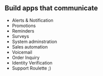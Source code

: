 ## Build apps that communicate

* Alerts & Notification
* Promotions
* Reminders
* Surveys
* System adminstration
* Sales automation
* Voicemail
* Order Inquiry
* Identity Verification
* Support Roulette ;)

